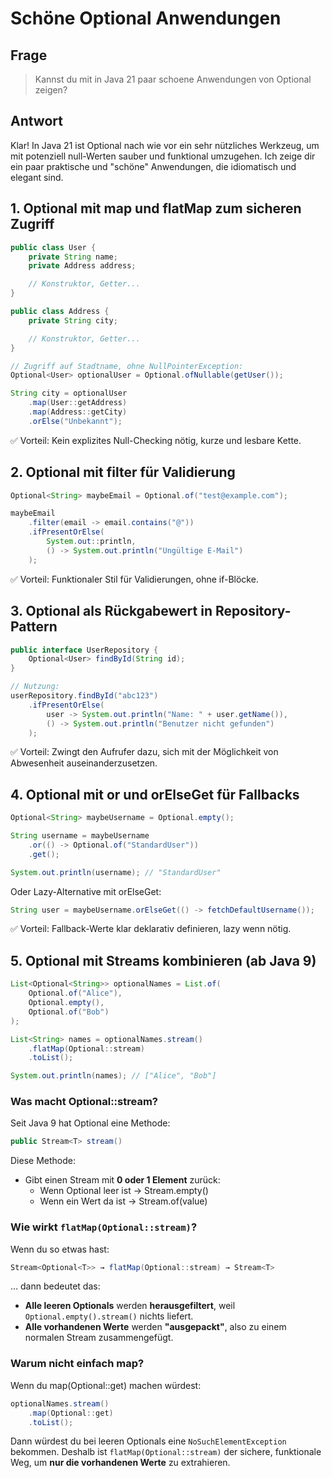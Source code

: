 # Schöne Optional Anwendungen

## Frage

> Kannst du mit in Java 21 paar schoene Anwendungen von Optional zeigen?

## Antwort


Klar! In Java 21 ist Optional nach wie vor ein sehr nützliches Werkzeug, um mit
potenziell null-Werten sauber und funktional umzugehen. Ich zeige dir ein paar
praktische und "schöne" Anwendungen, die idiomatisch und elegant sind.

## 1. Optional mit map und flatMap zum sicheren Zugriff

```java
public class User {
    private String name;
    private Address address;

    // Konstruktor, Getter...
}

public class Address {
    private String city;

    // Konstruktor, Getter...
}

// Zugriff auf Stadtname, ohne NullPointerException:
Optional<User> optionalUser = Optional.ofNullable(getUser());

String city = optionalUser
    .map(User::getAddress)
    .map(Address::getCity)
    .orElse("Unbekannt");
```

✅ Vorteil: Kein explizites Null-Checking nötig, kurze und lesbare Kette.

## 2. Optional mit filter für Validierung

```java
Optional<String> maybeEmail = Optional.of("test@example.com");

maybeEmail
    .filter(email -> email.contains("@"))
    .ifPresentOrElse(
        System.out::println,
        () -> System.out.println("Ungültige E-Mail")
    );
```

✅ Vorteil: Funktionaler Stil für Validierungen, ohne if-Blöcke.

## 3. Optional als Rückgabewert in Repository-Pattern

```java
public interface UserRepository {
    Optional<User> findById(String id);
}

// Nutzung:
userRepository.findById("abc123")
    .ifPresentOrElse(
        user -> System.out.println("Name: " + user.getName()),
        () -> System.out.println("Benutzer nicht gefunden")
    );
```

✅ Vorteil: Zwingt den Aufrufer dazu, sich mit der Möglichkeit von Abwesenheit auseinanderzusetzen.

## 4. Optional mit or und orElseGet für Fallbacks

```java
Optional<String> maybeUsername = Optional.empty();

String username = maybeUsername
    .or(() -> Optional.of("StandardUser"))
    .get();

System.out.println(username); // "StandardUser"
```

Oder Lazy-Alternative mit orElseGet:

```java
String user = maybeUsername.orElseGet(() -> fetchDefaultUsername());
```

✅ Vorteil: Fallback-Werte klar deklarativ definieren, lazy wenn nötig.

## 5. Optional mit Streams kombinieren (ab Java 9)

```java
List<Optional<String>> optionalNames = List.of(
    Optional.of("Alice"),
    Optional.empty(),
    Optional.of("Bob")
);

List<String> names = optionalNames.stream()
    .flatMap(Optional::stream)
    .toList();

System.out.println(names); // ["Alice", "Bob"]
```

### Was macht Optional::stream?

Seit Java 9 hat Optional<T> eine Methode:

```java
public Stream<T> stream()
```

Diese Methode:
- Gibt einen Stream mit **0 oder 1 Element** zurück:
  - Wenn Optional leer ist → Stream.empty()
  - Wenn ein Wert da ist → Stream.of(value)

### Wie wirkt `flatMap(Optional::stream)`?

Wenn du so etwas hast:
```java
Stream<Optional<T>> → flatMap(Optional::stream) → Stream<T>
```
… dann bedeutet das:
- **Alle leeren Optionals** werden **herausgefiltert**, weil
  `Optional.empty().stream()` nichts liefert.
- **Alle vorhandenen Werte** werden **"ausgepackt"**, also zu einem normalen
  Stream zusammengefügt.

### Warum nicht einfach map?

Wenn du map(Optional::get) machen würdest:
```java
optionalNames.stream()
    .map(Optional::get)
    .toList();
```

Dann würdest du bei leeren Optionals eine `NoSuchElementException` bekommen.
Deshalb ist `flatMap(Optional::stream)` der sichere, funktionale Weg, um **nur
die vorhandenen Werte** zu extrahieren.
